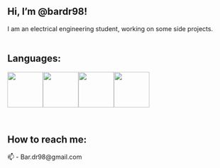 <div align="left">
<h2> Hi, I’m @bardr98! </h2>
I am an electrical engineering student,
working on some side projects.
</div>
<br>

## Languages:
<img src="https://cdn.jsdelivr.net/npm/programming-languages-logos/src/python/python.png" height="80"><img src="http://content.arduino.cc/brand/arduino-color.svg" width="80"><img src="https://cdn.jsdelivr.net/npm/programming-languages-logos/src/cpp/cpp.png" height="80"><img src="https://user-images.githubusercontent.com/16542113/50175134-4f7b3700-02fc-11e9-914e-cb317fddce4e.png" width="80">

<br>
<div align="left">
<h2>How to reach me:</h2>
📫 - Bar.dr98@gmail.com
</div>
<br>
